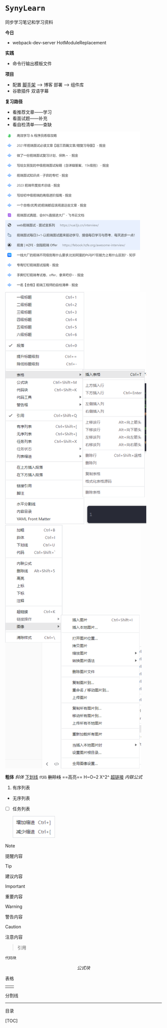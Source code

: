 # `SynyLearn`
同步学习笔记和学习资料

**今日**

- webpack-dev-server  HotModuleReplacement

**实践**

- 命令行输出模板文件

**项目**

- 配置  [脚手架](https://auth0.com/blog/how-to-configure-create-react-app/) --> 博客 部署 --> 组件库
- 谷歌插件 双语字幕

**复习路径**

- 看推荐文章——学习
- 看面试题——补充
- 看自检清单——查缺

<img src="note/assets/image-20240117102907065.png" alt="image-20240117102907065" style="zoom:50%;" />

  <img src="note/assets/image-20240410234158824.png" alt="image-20240410234158824" style="zoom:80%;" />

<img src="note/assets/image-20240410234251391.png" alt="image-20240410234251391" style="zoom:80%;" />

  

**粗体** *斜体* <u>下划线</u> `代码` ~~删除线~~ ==高亮== H~O~2 X^2^ <!--注释--> [超链接]() $内联公式$

1. 有序列表

- 无序列表

- [ ] 任务列表

  <img src="note/assets/image-20240410235608134.png" alt="image-20240410235608134" style="zoom:0%;" />
> [!NOTE]
>
> 提醒内容

> [!TIP]
>
> 建议内容

> [!IMPORTANT]
>
> 重要内容

> [!WARNING]
>
> 警告内容

> [!CAUTION]
>
> 注意内容

> 引用

```
代码块
```

$$
公式块
$$

表格

|      |      |
| ---- | ---- |
|      |      |

分割线

------

目录

[TOC]



